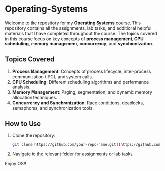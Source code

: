 # Operating-Systems


Welcome to the repository for my **Operating Systems** course. This repository contains all the assignments, lab tasks, and additional helpful materials that I have completed throughout the course. The topics covered in this course focus on key concepts of **process management**, **CPU scheduling**, **memory management**, **concurrency**, and **synchronization**.

## Topics Covered
1. **Process Management**: Concepts of process lifecycle, inter-process communication (IPC), and system calls.
2. **CPU Scheduling**: Different scheduling algorithms and performance analysis.
3. **Memory Management**: Paging, segmentation, and dynamic memory allocation techniques.
4. **Concurrency and Synchronization**: Race conditions, deadlocks, semaphores, and synchronization tools.

## How to Use
1. Clone the repository: 
   ```bash
   git clone https://github.com/your-repo-name.git](https://github.com/SalmanAhmad-24/Operating-Systems.git
   ```
2. Navigate to the relevant folder for assignments or lab tasks.

Enjoy OS!! 
